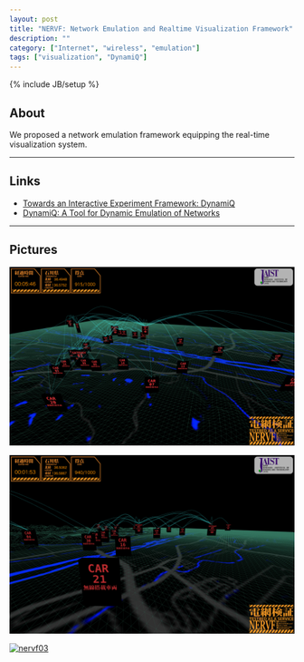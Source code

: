 ```yaml
---
layout: post
title: "NERVF: Network Emulation and Realtime Visualization Framework"
description: ""
category: ["Internet", "wireless", "emulation"]
tags: ["visualization", "DynamiQ"]
---
```

{% include JB/setup %}

## About

We proposed a network emulation framework equipping the real-time visualization system.

---

## Links

- [Towards an Interactive Experiment Framework: DynamiQ](http://www.jaist.ac.jp/%7Erazvan/publications/interactive_experiment_framework.pdf)
- [DynamiQ: A Tool for Dynamic Emulation of Networks](http://www.jaist.ac.jp/%7Erazvan/publications/dynamiQ_tool_emulation.pdf)

---

## Pictures

[![nervf01](/assets/nervf.png "NERVF 01")](/assets/nervf.png)

[![nervf02](/assets/nervf1.png "NERVF 02")](/assets/nervf1.png)

[![nervf03](/assets/nervf2.png "NERVF 03")](/assets/nervf2.png)